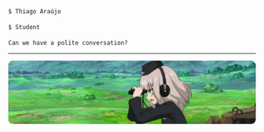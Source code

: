 ```
$ Thiago Araújo

$ Student

Can we have a polite conversation?
```
<hr>

<img src="img/gup2.png" style="border-radius: 9px">
